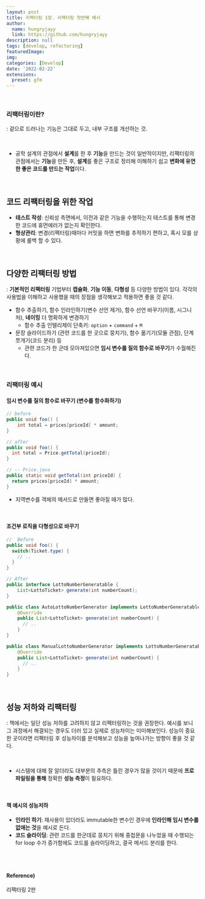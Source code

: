 ```yaml
---
layout: post
title: 리팩터링 1장. 리팩터링 첫번째 예시
author: 
  name: hungryjayy
  link: https://github.com/hungryjayy
description: null
tags: [develop, refactoring]
featuredImage: 
img: 
categories: [Develop]
date: '2022-02-22'
extensions:
  preset: gfm
---
```


<br>

### 리팩터링이란?

: 겉으로 드러나는 기능은 그대로 두고, 내부 구조를 개선하는 것.

<br>

* 공학 설계의 관점에서 **설계**를 한 후 **기능**을 만드는 것이 일반적이지만, 리팩터링의 관점에서는 **기능**을 만든 후, **설계**를 좋은 구조로 정리해 이해하기 쉽고 **변화에 유연한 좋은 코드를 만드는 작업**이다.

<br>

## 코드 리팩터링을 위한 작업

* **테스트 작성**: 신뢰성 측면에서, 이전과 같은 기능을 수행하는지 테스트를 통해 변경한 코드에 휴먼에러가 없는지 확인한다.
* **형상관리**: 변경(리팩터링)때마다 커밋을 하면 변화를 추적하기 편하고, 혹시 모를 상황에 롤백 할 수 있다.

<br>

## 다양한 리팩터링 방법

: **기본적인 리팩터링** 기법부터 **캡슐화**, **기능 이동**, **다형성** 등 다양한 방법이 있다. 각각의 사용법을 이해하고 사용했을 때의 장점을 생각해보고 적용하면 좋을 것 같다.

* 함수 추출하기, 함수 인라인하기(변수 선언 제거), 함수 선언 바꾸기(이름, 시그니처), **네이밍** 더 명확하게 변경하기
  * 함수 추출 인텔리제이 단축키: `option` + `command` + `M` 
* 문장 슬라이드하기 (관련 코드를 한 곳으로 뭉치기), 함수 옮기기(모듈 관점), 단계 쪼개기(코드 분리) 등
  * 관련 코드가 한 군데 모아져있으면 **임시 변수를 질의 함수로 바꾸기**가 수월해진다.

<br>

### 리팩터링 예시

#### 임시 변수를 질의 함수로 바꾸기 **(변수를 함수화하기)**

```java
// before
public void foo() {
	int total = prices[priceId] * amount;
}
```

```java
// after
public void foo() {
  int total = Price.getTotal(priceId);
}

// -- Price.java
public static void getTotal(int priceId) {
  return prices[priceId] * amount;
}
```

* 지역변수를 객체의 메서드로 만들면 좋아질 때가 많다.

<br>

#### 조건부 로직을 다형성으로 바꾸기

```java
//  Before
public void foo() {
  switch(Ticket.type) {
    // ..
  }
}
```

```java
// After
public interface LottoNumberGeneratable {
    List<LottoTicket> generate(int numberCount);
}

public class AutoLottoNumberGenerator implements LottoNumberGeneratable {
    @Override
    public List<LottoTicket> generate(int numberCount) {
      // ..
    }
}

public class ManualLottoNumberGenerator implements LottoNumberGeneratable {
    @Override
    public List<LottoTicket> generate(int numberCount) {
      // ..
    }
}
```

<Br>

## 성능 저하와 리팩터링

: 책에서는 일단 성능 저하를 고려하지 않고 리팩터링하는 것을 권장한다. 예시를 보니 그 과정에서 해결되는 경우도 더러 있고 실제로 성능차이는 미미해보인다. 성능이 중요한 곳이라면 리팩터링 후 성능차이를 분석해보고 성능을 높여나가는 방향이 좋을 것 같다.

<br>

* 시스템에 대해 잘 알더라도 대부분의 추측은 틀린 경우가 많을 것이기 때문에 **프로파일링을 통해** 정확한 **성능 측정**이 필요하다.

<br>

#### 책 예시의 성능저하

* **인라인 하기**: 재사용이 있더라도 immutable한 변수인 경우에 **인라인해 임시 변수를 없애는 것**을 예시로 든다.
* **코드 슬라이딩**: 관련 코드를 한군데로 뭉치기 위해 중첩문을 나누었을 때 수행되는 for loop 수가 증가함에도 코드를 슬라이딩하고, 결국 메서드 분리를 한다.

<br><br>

#### Reference)

리팩터링 2판